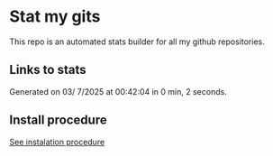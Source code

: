 # Stat my gits

This repo is an automated stats builder for all my github repositories.

## Links to stats


Generated on 03/ 7/2025 at 00:42:04 in 0 min, 2 seconds.

## Install procedure

[See instalation procedure](./src/install.md)
